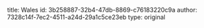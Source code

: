 title: Wales
id: 3b258887-32b4-47db-8869-c76183220c9a
author: 7328c14f-7ec2-4511-a24d-29a1c5ce23eb
type: original
